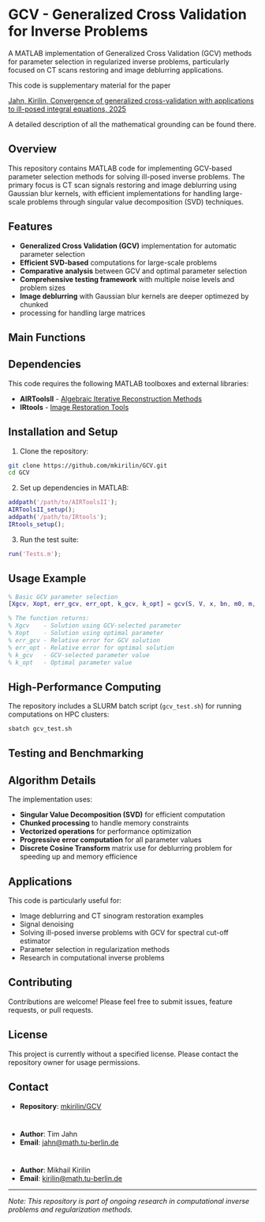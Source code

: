 # GCV - Generalized Cross Validation for Inverse Problems

A MATLAB implementation of Generalized Cross Validation (GCV) methods for parameter selection in 
regularized inverse problems, particularly focused on CT scans restoring and image deblurring applications.

This code is supplementary material for the paper

[Jahn, Kirilin, Convergence of generalized cross-validation with applications to ill-posed integral equations, 2025](https://www.arxiv.org/abs/2506.14558)

A detailed description of all the mathematical grounding can be found there.

## Overview

This repository contains MATLAB code for implementing GCV-based parameter selection methods for solving 
ill-posed inverse problems. The primary focus is CT scan signals restoring and image deblurring using Gaussian blur kernels, with 
efficient implementations for handling large-scale problems through singular value decomposition (SVD) 
techniques.

## Features

- **Generalized Cross Validation (GCV)** implementation for automatic parameter selection
- **Efficient SVD-based** computations for large-scale problems
- **Comparative analysis** between GCV and optimal parameter selection
- **Comprehensive testing framework** with multiple noise levels and problem sizes
- **Image deblurring** with Gaussian blur kernels are deeper optimezed by chunked
- processing for handling large matrices

## Main Functions

## Dependencies

This code requires the following MATLAB toolboxes and external libraries:
- **AIRToolsII** - [Algebraic Iterative Reconstruction Methods](https://github.com/jakobsj/AIRToolsII)
- **IRtools** - [Image Restoration Tools](https://github.com/jnagy1/IRtools)

## Installation and Setup

1. Clone the repository:
```bash
git clone https://github.com/mkirilin/GCV.git
cd GCV
```

2. Set up dependencies in MATLAB:
```matlab
addpath('/path/to/AIRToolsII');
AIRToolsII_setup();
addpath('/path/to/IRtools');
IRtools_setup();
```

3. Run the test suite:
```matlab
run('Tests.m');
```

## Usage Example

```matlab
% Basic GCV parameter selection
[Xgcv, Xopt, err_gcv, err_opt, k_gcv, k_opt] = gcv(S, V, x, bn, m0, m, allSV, coeffs_all);

% The function returns:
% Xgcv    - Solution using GCV-selected parameter
% Xopt    - Solution using optimal parameter
% err_gcv - Relative error for GCV solution
% err_opt - Relative error for optimal solution
% k_gcv   - GCV-selected parameter value
% k_opt   - Optimal parameter value
```

## High-Performance Computing

The repository includes a SLURM batch script (`gcv_test.sh`) for running computations on HPC clusters:

```bash
sbatch gcv_test.sh
```

## Testing and Benchmarking

## Algorithm Details

The implementation uses:
- **Singular Value Decomposition (SVD)** for efficient computation
- **Chunked processing** to handle memory constraints
- **Vectorized operations** for performance optimization
- **Progressive error computation** for all parameter values
- **Discrete Cosine Transform** matrix use for deblurring problem for speeding up and memory efficience

## Applications

This code is particularly useful for:
- Image deblurring and CT sinogram restoration examples
- Signal denoising
- Solving ill-posed inverse problems with GCV for spectral cut-off estimator
- Parameter selection in regularization methods
- Research in computational inverse problems

## Contributing

Contributions are welcome! Please feel free to submit issues, feature requests, or pull requests.

## License

This project is currently without a specified license. Please contact the repository owner for usage permissions.

## Contact

 - **Repository**: [mkirilin/GCV](https://github.com/mkirilin/GCV)
#
 - **Author**: Tim Jahn
 - **Email**: jahn@math.tu-berlin.de
#
 - **Author**: Mikhail Kirilin
 - **Email**: kirilin@math.tu-berlin.de

---

*Note: This repository is part of ongoing research in computational inverse problems and regularization methods.*
